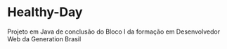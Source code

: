 # Healthy-Day
Projeto em Java de conclusão do Bloco I da formação em Desenvolvedor Web da Generation Brasil
